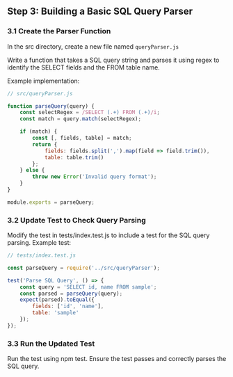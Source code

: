 ## Step 3: Building a Basic SQL Query Parser

### 3.1 Create the Parser Function
In the src directory, create a new file named `queryParser.js`

Write a function that takes a SQL query string and parses it using regex to identify the SELECT fields and the FROM table name.

Example implementation:
```javascript
// src/queryParser.js

function parseQuery(query) {
    const selectRegex = /SELECT (.+) FROM (.+)/i;
    const match = query.match(selectRegex);

    if (match) {
        const [, fields, table] = match;
        return {
            fields: fields.split(',').map(field => field.trim()),
            table: table.trim()
        };
    } else {
        throw new Error('Invalid query format');
    }
}

module.exports = parseQuery;
```

### 3.2 Update Test to Check Query Parsing
Modify the test in tests/index.test.js to include a test for the SQL query parsing.
Example test:

```javascript
// tests/index.test.js

const parseQuery = require('../src/queryParser');

test('Parse SQL Query', () => {
    const query = 'SELECT id, name FROM sample';
    const parsed = parseQuery(query);
    expect(parsed).toEqual({
        fields: ['id', 'name'],
        table: 'sample'
    });
});
```

### 3.3 Run the Updated Test
Run the test using npm test. Ensure the test passes and correctly parses the SQL query.
